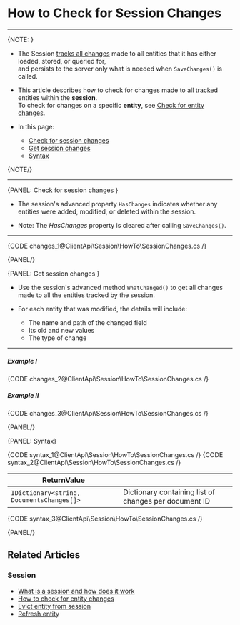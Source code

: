 # How to Check for Session Changes
---

{NOTE: }

* The Session [tracks all changes](../../../client-api/session/what-is-a-session-and-how-does-it-work#tracking-changes) made to all entities that it has either loaded, stored, or queried for,  
  and persists to the server only what is needed when `SaveChanges()` is called.

* This article describes how to check for changes made to all tracked entities within the __session__.  
  To check for changes on a specific __entity__, see [Check for entity changes](../../../client-api/session/how-to/check-if-entity-has-changed).
 
* In this page:
  * [Check for session changes](../../../client-api/session/how-to/check-if-there-are-any-changes-on-a-session#check-for-session-changes)
  * [Get session changes](../../../client-api/session/how-to/check-if-there-are-any-changes-on-a-session#get-session-changes)
  * [Syntax](../../../client-api/session/how-to/check-if-there-are-any-changes-on-a-session#syntax)

{NOTE/}

---

{PANEL: Check for session changes }

* The session's advanced property `HasChanges` indicates whether any entities were added, modified, or deleted within the session.

* Note: The _HasChanges_ property is cleared after calling `SaveChanges()`.

---

{CODE changes_1@ClientApi\Session\HowTo\SessionChanges.cs /}

{PANEL/}

{PANEL: Get session changes }

* Use the session's advanced method `WhatChanged()` to get all changes made to all the entities tracked by the session.

* For each entity that was modified, the details will include:  
  * The name and path of the changed field   
  * Its old and new values  
  * The type of change  

---

##### Example I

{CODE changes_2@ClientApi\Session\HowTo\SessionChanges.cs /}

##### Example II

{CODE changes_3@ClientApi\Session\HowTo\SessionChanges.cs /}

{PANEL/}

{PANEL: Syntax}

{CODE syntax_1@ClientApi\Session\HowTo\SessionChanges.cs /}
{CODE syntax_2@ClientApi\Session\HowTo\SessionChanges.cs /}

| ReturnValue                               |                                                       |
|-------------------------------------------|-------------------------------------------------------|
| `IDictionary<string, DocumentsChanges[]>` | Dictionary containing list of changes per document ID |

{CODE syntax_3@ClientApi\Session\HowTo\SessionChanges.cs /}

{PANEL/}

## Related Articles

### Session

- [What is a session and how does it work](../../../client-api/session/what-is-a-session-and-how-does-it-work)
- [How to check for entity changes](../../../client-api/session/how-to/check-if-entity-has-changed)
- [Evict entity from session](../../../client-api/session/how-to/evict-entity-from-a-session)
- [Refresh entity](../../../client-api/session/how-to/refresh-entity)
